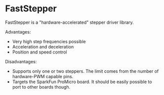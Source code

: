 # FastStepper
FastStepper is a "hardware-accelerated" stepper driver library.

Advantages:
* Very high step frequencies possible
* Acceleration and deceleration
* Position and speed control

Disadvantages:
* Supports only one or two steppers. The limit comes from the number of hardware-PWM capable pins.
* Targets the SparkFun ProMicro board. It should be easily possible to port to other boards though.
